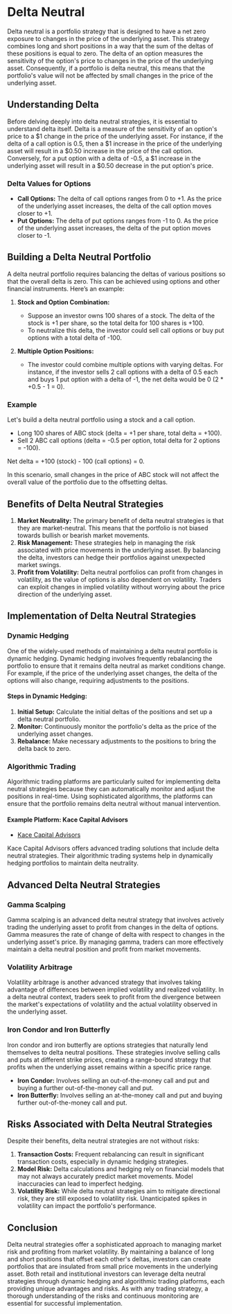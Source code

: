 # Delta Neutral

Delta neutral is a portfolio strategy that is designed to have a net zero exposure to changes in the price of the underlying asset. This strategy combines long and short positions in a way that the sum of the deltas of these positions is equal to zero. The delta of an option measures the sensitivity of the option's price to changes in the price of the underlying asset. Consequently, if a portfolio is delta neutral, this means that the portfolio's value will not be affected by small changes in the price of the underlying asset.

## Understanding Delta

Before delving deeply into delta neutral strategies, it is essential to understand delta itself. Delta is a measure of the sensitivity of an option's price to a $1 change in the price of the underlying asset. For instance, if the delta of a call option is 0.5, then a $1 increase in the price of the underlying asset will result in a $0.50 increase in the price of the call option. Conversely, for a put option with a delta of -0.5, a $1 increase in the underlying asset will result in a $0.50 decrease in the put option's price.

### Delta Values for Options

- **Call Options:** The delta of call options ranges from 0 to +1. As the price of the underlying asset increases, the delta of the call option moves closer to +1.
- **Put Options:** The delta of put options ranges from -1 to 0. As the price of the underlying asset increases, the delta of the put option moves closer to -1.

## Building a Delta Neutral Portfolio

A delta neutral portfolio requires balancing the deltas of various positions so that the overall delta is zero. This can be achieved using options and other financial instruments. Here’s an example:

1. **Stock and Option Combination:**
   - Suppose an investor owns 100 shares of a stock. The delta of the stock is +1 per share, so the total delta for 100 shares is +100.
   - To neutralize this delta, the investor could sell call options or buy put options with a total delta of -100.
   
2. **Multiple Option Positions:**
   - The investor could combine multiple options with varying deltas. For instance, if the investor sells 2 call options with a delta of 0.5 each and buys 1 put option with a delta of -1, the net delta would be 0 (2 * +0.5 - 1 = 0).

### Example

Let's build a delta neutral portfolio using a stock and a call option.

- Long 100 shares of ABC stock (delta = +1 per share, total delta = +100).
- Sell 2 ABC call options (delta = -0.5 per option, total delta for 2 options = -100).

Net delta = +100 (stock) - 100 (call options) = 0.

In this scenario, small changes in the price of ABC stock will not affect the overall value of the portfolio due to the offsetting deltas.

## Benefits of Delta Neutral Strategies

1. **Market Neutrality:** The primary benefit of delta neutral strategies is that they are market-neutral. This means that the portfolio is not biased towards bullish or bearish market movements. 
2. **Risk Management:** These strategies help in managing the risk associated with price movements in the underlying asset. By balancing the delta, investors can hedge their portfolios against unexpected market swings.
3. **Profit from Volatility:** Delta neutral portfolios can profit from changes in volatility, as the value of options is also dependent on volatility. Traders can exploit changes in implied volatility without worrying about the price direction of the underlying asset.

## Implementation of Delta Neutral Strategies

### Dynamic Hedging

One of the widely-used methods of maintaining a delta neutral portfolio is dynamic hedging. Dynamic hedging involves frequently rebalancing the portfolio to ensure that it remains delta neutral as market conditions change. For example, if the price of the underlying asset changes, the delta of the options will also change, requiring adjustments to the positions.

#### Steps in Dynamic Hedging:
1. **Initial Setup:** Calculate the initial deltas of the positions and set up a delta neutral portfolio.
2. **Monitor:** Continuously monitor the portfolio's delta as the price of the underlying asset changes.
3. **Rebalance:** Make necessary adjustments to the positions to bring the delta back to zero.

### Algorithmic Trading

Algorithmic trading platforms are particularly suited for implementing delta neutral strategies because they can automatically monitor and adjust the positions in real-time. Using sophisticated algorithms, the platforms can ensure that the portfolio remains delta neutral without manual intervention.

#### Example Platform: Kace Capital Advisors

- [Kace Capital Advisors](https://www.kacecapitaladvisors.com/)

Kace Capital Advisors offers advanced trading solutions that include delta neutral strategies. Their algorithmic trading systems help in dynamically hedging portfolios to maintain delta neutrality.

## Advanced Delta Neutral Strategies

### Gamma Scalping

Gamma scalping is an advanced delta neutral strategy that involves actively trading the underlying asset to profit from changes in the delta of options. Gamma measures the rate of change of delta with respect to changes in the underlying asset's price. By managing gamma, traders can more effectively maintain a delta neutral position and profit from market movements.

### Volatility Arbitrage

Volatility arbitrage is another advanced strategy that involves taking advantage of differences between implied volatility and realized volatility. In a delta neutral context, traders seek to profit from the divergence between the market's expectations of volatility and the actual volatility observed in the underlying asset.

### Iron Condor and Iron Butterfly

Iron condor and iron butterfly are options strategies that naturally lend themselves to delta neutral positions. These strategies involve selling calls and puts at different strike prices, creating a range-bound strategy that profits when the underlying asset remains within a specific price range.

- **Iron Condor:** Involves selling an out-of-the-money call and put and buying a further out-of-the-money call and put.
- **Iron Butterfly:** Involves selling an at-the-money call and put and buying further out-of-the-money call and put.

## Risks Associated with Delta Neutral Strategies

Despite their benefits, delta neutral strategies are not without risks:

1. **Transaction Costs:** Frequent rebalancing can result in significant transaction costs, especially in dynamic hedging strategies.
2. **Model Risk:** Delta calculations and hedging rely on financial models that may not always accurately predict market movements. Model inaccuracies can lead to imperfect hedging.
3. **Volatility Risk:** While delta neutral strategies aim to mitigate directional risk, they are still exposed to volatility risk. Unanticipated spikes in volatility can impact the portfolio's performance.

## Conclusion

Delta neutral strategies offer a sophisticated approach to managing market risk and profiting from market volatility. By maintaining a balance of long and short positions that offset each other's deltas, investors can create portfolios that are insulated from small price movements in the underlying asset. Both retail and institutional investors can leverage delta neutral strategies through dynamic hedging and algorithmic trading platforms, each providing unique advantages and risks. As with any trading strategy, a thorough understanding of the risks and continuous monitoring are essential for successful implementation.